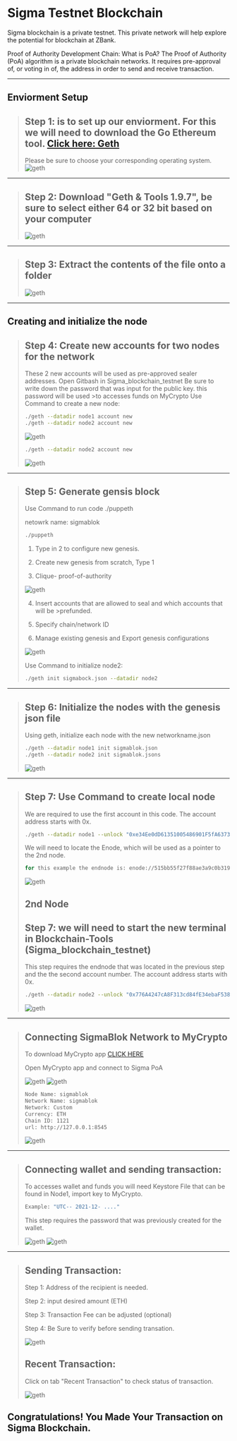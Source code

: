 # Sigma Testnet Blockchain

Sigma blockchain is a private testnet. This private network will help explore the potential for blockchain at ZBank.

Proof of Authority Development Chain: What is PoA?
The Proof of Authority (PoA) algorithm is a private blockchain networks. It requires pre-approval of, or voting in of, the address in order to send and receive transaction.
___

## Enviorment Setup

>## Step 1: is to set up our enviorment. For this we will need to download the Go Ethereum tool. [Click here: Geth](https://geth.ethereum.org/downloads/)
>
> Please be sure to choose your corresponding operating system.
![geth](Screenshots\geth.JPG)
>

___

>## Step 2: Download "Geth & Tools 1.9.7", be sure to select either 64 or 32 bit based on your computer
>
> ![geth](Screenshots\geth2.JPG)
>

___

>## Step 3: Extract the contents of the file onto a folder
>
> ![geth](Screenshots\geth3.JPG)
>

___

## Creating and initialize the node

> ## Step 4: Create new accounts for two nodes for the network
>
> These 2 new accounts will be used as pre-approved sealer addresses.
> Open Gitbash in Sigma_blockchain_testnet
> Be sure to write down the password that was input for the public key. this password will be used >to accesses funds on MyCrypto
> Use Command to create a new node:
>
>```bash
>./geth --datadir node1 account new
>./geth --datadir node2 account new
>```
>
>![geth](Screenshots\geth4.1.JPG)
>
>```bash
>./geth --datadir node2 account new
>```
>
>![geth](Screenshots\geth4.2.JPG)
____

>## Step 5: Generate gensis block
>
> Use Command to run code ./puppeth
>
>netowrk name: sigmablok
>
>```bash
>./puppeth
>```
>
>1. Type in 2 to configure new genesis.
>
>2. Create new genesis from scratch, Type 1
>3. Clique- proof-of-authority
>
>![geth](Screenshots\geth5.JPG)
>
>4. Insert accounts that are allowed to seal and which accounts that will be >prefunded.
>
>5. Specify chain/network ID
>
>6. Manage existing genesis and Export genesis configurations
>
>![geth](Screenshots\geth5.1.JPG)
>
> Use Command to initialize node2:
>
>```bash
>./geth init sigmabock.json --datadir node2
>```
>
___

>## Step 6: Initialize the nodes with the genesis json file
>
>Using geth, initialize each node with the new networkname.json
>
>```bash
>./geth --datadir node1 init sigmablok.json
>./geth --datadir node2 init sigmablok.jsons 
>```
>
>![geth](Screenshots\geth6.JPG)
>
___

> ## Step 7: Use Command to create local node
>
> We are required to use the first account in this code. The account address starts with 0x.
>
>```bash
>./geth --datadir node1 --unlock "0xe34Ee0dD61351005486901F5fA637351C9bcc198" --mine --rpc --allow-insecure-unlock
>```
>
>We will need to locate the Enode, which will be used as a pointer to the 2nd node.
>
>```bash
>for this example the endnode is: enode://515bb55f27f88ae3a9c0b319752a93f8d92f67ee39efd17c6eba7b561f17e84aaf34b5bba06cc3e61f933ec2d6e41e84335439e52dd0193b1ea20e90eaea806f@127.0.0.1:30303
>```
>
>![geth](Screenshots\geth7.1.JPG)
>
>## 2nd Node
>
> ## Step 7: we will need to start the new terminal in Blockchain-Tools (Sigma_blockchain_testnet)
>
>This step requires the endnode that was located in the previous step and the  the second account number. The account address starts with 0x.
>
>```bash
>./geth --datadir node2 --unlock "0x776A4247cA8F313cd84fE34ebaF538462dc8Edd6" --mine --port 30304 --bootnodes "enode://515bb55f27f88ae3a9c0b319752a93f8d92f67ee39efd17c6eba7b561f17e84aaf34b5bba06cc3e61f933ec2d6e41e84335439e52dd0193b1ea20e90eaea806f@127.0.0.1:30303" --ipcdisable --allow-insecure-unlock
>```
>
>![geth](Screenshots\geth7.2.jPG)
___

> ## Connecting SigmaBlok Network to MyCrypto
> To download MyCrypto app [CLICK HERE](https://download.mycrypto.com/) 
>
> Open MyCrypto app and connect to Sigma PoA
>
>![geth](Screenshots\geth8.jPG) ![geth](Screenshots\geth9.jPG)
>
>```bash
>Node Name: sigmablok
>Network Name: sigmablok
>Network: Custom
>Currency: ETH
>Chain ID: 1121 
>url: http://127.0.0.1:8545
>```
>
>![geth](Screenshots\geth10.jPG)
_______________

>## Connecting wallet and sending transaction: 
> To accesses wallet and funds you will need Keystore File that can be found in Node1, import key to MyCrypto.
>```bash
>Example: "UTC-- 2021-12- ...."
>```
>
>This step requires the password that was previously created for the wallet.
>
>![geth](Screenshots\geth11.1.jPG) ![geth](Screenshots\geth11.2.jPG)
>
_____
> ## Sending Transaction: 
>Step 1: Address of the recipient is needed.
>
>Step 2: input desired amount (ETH)
>
>Step 3: Transaction Fee can be adjusted (optional)
>
>Step 4: Be Sure to verify before sending transation.
>
>![geth](Screenshots\geth12.jPG)
>
>## Recent Transaction: 
> Click on tab "Recent Transaction" to check status of transaction.
>
>![geth](Screenshots\geth12.1.jPG)

## Congratulations! You Made Your Transaction on Sigma Blockchain. 

